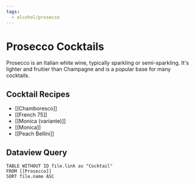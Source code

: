 ```yaml
---
tags:
  - alcohol/prosecco
---
```


# Prosecco Cocktails

Prosecco is an Italian white wine, typically sparkling or semi-sparkling. It's lighter and fruitier than Champagne and is a popular base for many cocktails.

## Cocktail Recipes

- [[Chamboresco]]
- [[French 75]]
- [[Monica (variante)]]
- [[Monica]]
- [[Peach Bellini]]

## Dataview Query

```dataview
TABLE WITHOUT ID file.link as "Cocktail"
FROM [[Prosecco]]
SORT file.name ASC
```
